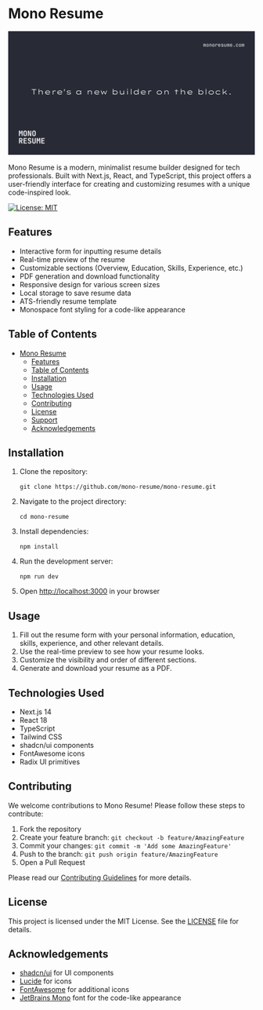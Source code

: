 # Mono Resume

![Mono Resume Logo](public/og.png)

Mono Resume is a modern, minimalist resume builder designed for tech professionals. Built with Next.js, React, and TypeScript, this project offers a user-friendly interface for creating and customizing resumes with a unique code-inspired look.

[![License: MIT](https://img.shields.io/badge/License-MIT-yellow.svg)](https://opensource.org/licenses/MIT)

## Features

- Interactive form for inputting resume details
- Real-time preview of the resume
- Customizable sections (Overview, Education, Skills, Experience, etc.)
- PDF generation and download functionality
- Responsive design for various screen sizes
- Local storage to save resume data
- ATS-friendly resume template
- Monospace font styling for a code-like appearance

## Table of Contents

- [Mono Resume](#mono-resume)
  - [Features](#features)
  - [Table of Contents](#table-of-contents)
  - [Installation](#installation)
  - [Usage](#usage)
  - [Technologies Used](#technologies-used)
  - [Contributing](#contributing)
  - [License](#license)
  - [Support](#support)
  - [Acknowledgements](#acknowledgements)

## Installation

1. Clone the repository:
   ```
   git clone https://github.com/mono-resume/mono-resume.git
   ```
2. Navigate to the project directory:
   ```
   cd mono-resume
   ```
3. Install dependencies:
   ```
   npm install
   ```
4. Run the development server:
   ```
   npm run dev
   ```
5. Open [http://localhost:3000](http://localhost:3000) in your browser

## Usage

1. Fill out the resume form with your personal information, education, skills, experience, and other relevant details.
2. Use the real-time preview to see how your resume looks.
3. Customize the visibility and order of different sections.
4. Generate and download your resume as a PDF.

## Technologies Used

- Next.js 14
- React 18
- TypeScript
- Tailwind CSS
- shadcn/ui components
- FontAwesome icons
- Radix UI primitives

## Contributing

We welcome contributions to Mono Resume! Please follow these steps to contribute:

1. Fork the repository
2. Create your feature branch: `git checkout -b feature/AmazingFeature`
3. Commit your changes: `git commit -m 'Add some AmazingFeature'`
4. Push to the branch: `git push origin feature/AmazingFeature`
5. Open a Pull Request

Please read our [Contributing Guidelines](CONTRIBUTING.md) for more details.

## License

This project is licensed under the MIT License. See the [LICENSE](LICENSE) file for details.

## Acknowledgements

- [shadcn/ui](https://ui.shadcn.com/) for UI components
- [Lucide](https://lucide.dev/) for icons
- [FontAwesome](https://fontawesome.com/) for additional icons
- [JetBrains Mono](https://www.jetbrains.com/lp/mono/) font for the code-like appearance